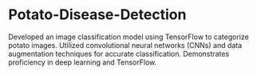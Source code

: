 # Potato-Disease-Detection
Developed an image classification model using TensorFlow to categorize potato images. Utilized convolutional neural networks (CNNs) and data augmentation techniques for accurate classification. Demonstrates proficiency in deep learning and TensorFlow.

